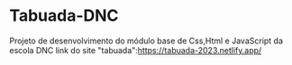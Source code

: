 # Tabuada-DNC
Projeto de desenvolvimento do módulo base de Css,Html e JavaScript da escola DNC
link do site "tabuada":https://tabuada-2023.netlify.app/
